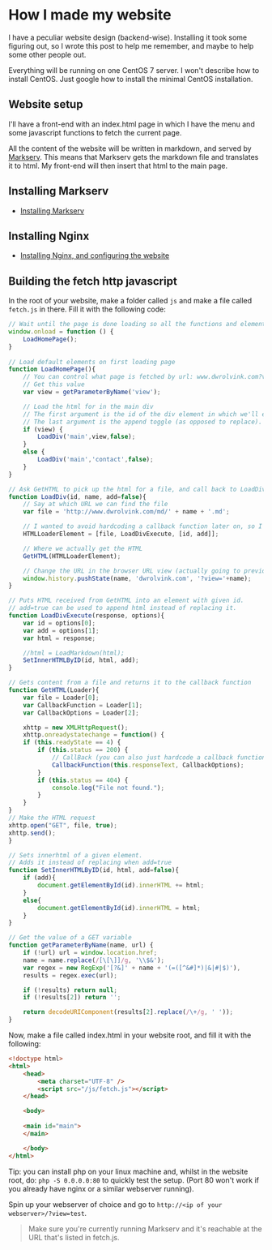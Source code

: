 # How I made my website
I have a peculiar website design (backend-wise). Installing it took some figuring out, so I wrote this post to help me remember, and maybe to help some other people out.

Everything will be running on one CentOS 7 server. I won't describe how to install CentOS. Just google how to install the minimal CentOS installation.

## Website setup
I'll have a front-end with an index.html page in which I have the menu and some javascript functions to fetch the current page.

All the content of the website will be written in markdown, and served by [Markserv](https://github.com/markserv/markserv). This means that Markserv gets the markdown file and translates it to html. My front-end will then insert that html to the main page.

## Installing Markserv
- [Installing Markserv](https://github.com/dwrolvink/Linux/blob/master/CentOS/Website/install_markserv.md)

## Installing Nginx
- [Installing Nginx, and configuring the website](https://github.com/dwrolvink/Linux/blob/master/CentOS/Website/install_nginx.md)

## Building the fetch http javascript
In the root of your website, make a folder called `js` and make a file called `fetch.js` in there. 
Fill it with the following code:
```javascript
// Wait until the page is done loading so all the functions and elements are known.
window.onload = function () {
    LoadHomePage();
}	
		
// Load default elements on first loading page
function LoadHomePage(){
    // You can control what page is fetched by url: www.dwrolvink.com?view=filename
    // Get this value
    var view = getParameterByName('view');

    // Load the html for in the main div
    // The first argument is the id of the div element in which we'll eventually put the fetched html
    // The last argument is the append toggle (as opposed to replace).
    if (view) {
        LoadDiv('main',view,false);
    }
    else {
        LoadDiv('main','contact',false);
    }
}

// Ask GetHTML to pick up the html for a file, and call back to LoadDivExecute when ready
function LoadDiv(id, name, add=false){
    // Say at which URL we can find the file
    var file = 'http://www.dwrolvink.com/md/' + name + '.md';

    // I wanted to avoid hardcoding a callback function later on, so I made a (very!) rudimentary stack
    HTMLLoaderElement = [file, LoadDivExecute, [id, add]];

    // Where we actually get the HTML
    GetHTML(HTMLLoaderElement);

    // Change the URL in the browser URL view (actually going to previous page doesn't work yet)
    window.history.pushState(name, 'dwrolvink.com', '?view='+name);
}

// Puts HTML received from GetHTML into an element with given id.
// add=true can be used to append html instead of replacing it.
function LoadDivExecute(response, options){
    var id = options[0];
    var add = options[1];
    var html = response;

    //html = LoadMarkdown(html);
    SetInnerHTMLByID(id, html, add);
}

// Gets content from a file and returns it to the callback function
function GetHTML(Loader){
    var file = Loader[0];
    var CallbackFunction = Loader[1];
    var CallbackOptions = Loader[2];

    xhttp = new XMLHttpRequest();
    xhttp.onreadystatechange = function() {
    if (this.readyState == 4) {
        if (this.status == 200) {
            // CallBack (you can also just hardcode a callback function here)
            CallbackFunction(this.responseText, CallbackOptions);
        }
        if (this.status == 404) {
            console.log("File not found.");
        }
    }
} 
// Make the HTML request
xhttp.open("GET", file, true);
xhttp.send();
}

// Sets innerhtml of a given element. 
// Adds it instead of replacing when add=true
function SetInnerHTMLByID(id, html, add=false){
    if (add){
        document.getElementById(id).innerHTML += html;
    }
    else{
        document.getElementById(id).innerHTML = html;
    }
}

// Get the value of a GET variable
function getParameterByName(name, url) {
	if (!url) url = window.location.href;
	name = name.replace(/[\[\]]/g, '\\$&');
	var regex = new RegExp('[?&]' + name + '(=([^&#]*)|&|#|$)'),
	results = regex.exec(url);

	if (!results) return null;
	if (!results[2]) return '';

	return decodeURIComponent(results[2].replace(/\+/g, ' '));
}
```

Now, make a file called index.html in your website root, and fill it with the following:
```html
<!doctype html>
<html>
    <head>
        <meta charset="UTF-8" />
        <script src="/js/fetch.js"></script>
    </head>

    <body>
 
    <main id="main">
    </main>

    </body>
</html>
```
Tip: you can install php on your linux machine and, whilst in the website root, do: `php -S 0.0.0.0:80` to quickly test the setup. (Port 80 won't work if you already have nginx or a similar webserver running).

Spin up your webserver of choice and go to `http://<ip of your webserver>/?view=test`. 
> Make sure you're currently running Markserv and it's reachable at the URL that's listed in fetch.js.


